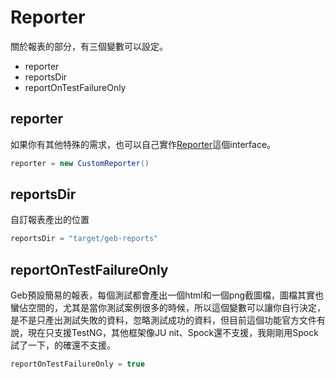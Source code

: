 # Reporter

關於報表的部分，有三個變數可以設定。
* reporter
* reportsDir
* reportOnTestFailureOnly

## reporter

如果你有其他特殊的需求，也可以自己實作[Reporter](http://www.gebish.org/manual/snapshot/api/geb/report/Reporter.html)這個interface。

```groovy
reporter = new CustomReporter()
```

## reportsDir
自訂報表產出的位置

```groovy
reportsDir = "target/geb-reports"
```

## reportOnTestFailureOnly

Geb預設簡易的報表，每個測試都會產出一個html和一個png截圖檔，圖檔其實也蠻佔空間的，尤其是當你測試案例很多的時候，所以這個變數可以讓你自行決定，是不是只產出測試失敗的資料，忽略測試成功的資料，但目前這個功能官方文件有說，現在只支援TestNG，其他框架像JU
nit、Spock還不支援，我剛剛用Spock試了一下，的確還不支援。

```groovy
reportOnTestFailureOnly = true
```
